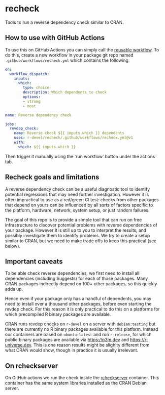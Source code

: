 # recheck

Tools to run a reverse dependency check similar to CRAN.


## How to use with GitHub Actions

To use this on GitHub Actions you can simply call the [reusable workflow](https://docs.github.com/en/actions/using-workflows/reusing-workflows). To do this, create a new workflow in your package git repo named `.github/workflows/recheck.yml` which contains the following:

```yml
on:
  workflow_dispatch:
    inputs:
      which:
        type: choice
        description: Which dependents to check
        options:
        - strong
        - most

name: Reverse dependency check

jobs:
  revdep_check:
    name: Reverse check ${{ inputs.which }} dependents
    uses: r-devel/recheck/.github/workflows/recheck.yml@v1
    with:
      which: ${{ inputs.which }}
```

Then trigger it manually using the 'run workflow' button under the actions tab.

## Recheck goals and limitations

A reverse dependency check can be a useful diagnostic tool to identify potential regressions that may need further investigation. However it is often impractical to use as a red/green CI test: checks from other packages that depend on yours can be influenced by all sorts of factors specific to the platform, hardware, network, system setup, or just random failures.

The goal of this repo is to provide a simple tool that can run on free infrastructure to discover potential problems with reverse dependencies of your package. However it is still up to you to interpret the results, and possibly investigate them to identify problems. We try to create a setup similar to CRAN, but we need to make trade offs to keep this practical (see below).

## Important caveats

To be able check reverse dependencies, we first need to install all dependencies (including Suggests) for each of those packages. Many CRAN packages indirectly depend on 100+ other packages, so this quickly adds up. 

Hence even if your package only has a handful of dependents, you may need to install over a thousand other packages, before even starting the revdep check. For this reason it is only practical to do this on a platforms for which precompiled R binary packages are available.

CRAN runs revdep checks on `r-devel` on a server with `debian:testing` but there are currently no R binary packages available for this platform. Instead our containers are based on `ubuntu:latest` and run `r-release`, for which public binary packages are available via https://p3m.dev and https://r-universe.dev. This is one reason results might be slighlty different from what CRAN would show, though in practice it is usually irrelevant.

## On rcheckserver

On GitHub actions we run the check inside the [rcheckserver](https://github.com/r-devel/rcheckserver)
container. This container has the same system libraries installed as the CRAN Debian server.
